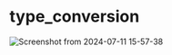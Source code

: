# type_conversion
![Screenshot from 2024-07-11 15-57-38](https://github.com/hadeelshahin/type_conversion/assets/106568841/5d6c6f3e-4401-4ca4-a27a-6c9d1e3022f3)
